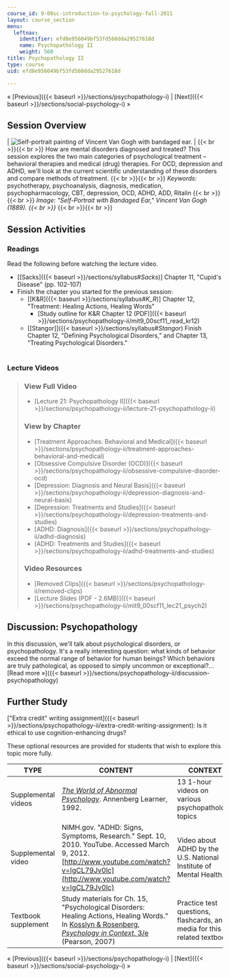 ```yaml
---
course_id: 9-00sc-introduction-to-psychology-fall-2011
layout: course_section
menu:
  leftnav:
    identifier: efd8e956049bf53fd560dda29527618d
    name: Psychopathology II
    weight: 560
title: Psychopathology II
type: course
uid: efd8e956049bf53fd560dda29527618d

---
```


« [Previous]({{< baseurl >}}/sections/psychopathology-i) | [Next]({{< baseurl >}}/sections/social-psychology-i) »

Session Overview
----------------

| ![Self-portrait painting of Vincent Van Gogh with bandaged ear.](/coursemedia/9-00sc-introduction-to-psychology-fall-2011/b10f692106c4a6523cfcd21f56dce29b_lec21_disc_chp.jpg) |  {{< br >}}{{< br >}} How are mental disorders diagnosed and treated? This session explores the two main categories of psychological treatment – behavioral therapies and medical (drug) therapies. For OCD, depression and ADHD, we'll look at the current scientific understanding of these disorders and compare methods of treatment. {{< br >}}{{< br >}} _Keywords:_ psychotherapy, psychoanalysis, diagnosis, medication, psychopharmacology, CBT, depression, OCD, ADHD, ADD, Ritalin {{< br >}}{{< br >}} _Image: "Self-Portrait with Bandaged Ear," Vincent Van Gogh (1889).  {{< br >}}_ {{< br >}}{{< br >}}  

Session Activities
------------------

### Readings

Read the following before watching the lecture video.

*   \[[Sacks]({{< baseurl >}}/sections/syllabus#_Sacks_)\] Chapter 11, "Cupid's Disease" (pp. 102-107)
*   Finish the chapter you started for the previous session:
    *   \[[K&R]({{< baseurl >}}/sections/syllabus#_K_R_)\] Chapter 12, "Treatment: Healing Actions, Healing Words"  
        *   [Study outline for K&R Chapter 12 (PDF)]({{< baseurl >}}/sections/psychopathology-ii/mit9_00scf11_read_kr12)
    *   [\[Stangor\]]({{< baseurl >}}/sections/syllabus#_Stangor_) Finish Chapter 12, "Defining Psychological Disorders," and Chapter 13, "Treating Psychological Disorders."  
         

### Lecture Videos

> ### View Full Video
> 
> *   [Lecture 21: Psychopathology II]({{< baseurl >}}/sections/psychopathology-ii/lecture-21-psychopathology-ii)
> 
> ### View by Chapter
> 
> *   [Treatment Approaches: Behavioral and Medical]({{< baseurl >}}/sections/psychopathology-ii/treatment-approaches-behavioral-and-medical)
> *   [Obsessive Compulsive Disorder (OCD)]({{< baseurl >}}/sections/psychopathology-ii/obsessive-compulsive-disorder-ocd)
> *   [Depression: Diagnosis and Neural Basis]({{< baseurl >}}/sections/psychopathology-ii/depression-diagnosis-and-neural-basis)
> *   [Depression: Treatments and Studies]({{< baseurl >}}/sections/psychopathology-ii/depression-treatments-and-studies)
> *   [ADHD: Diagnosis]({{< baseurl >}}/sections/psychopathology-ii/adhd-diagnosis)
> *   [ADHD: Treatments and Studies]({{< baseurl >}}/sections/psychopathology-ii/adhd-treatments-and-studies)
> 
> ### Video Resources
> 
> *   [Removed Clips]({{< baseurl >}}/sections/psychopathology-ii/removed-clips)
> *   [Lecture Slides (PDF - 2.6MB)]({{< baseurl >}}/sections/psychopathology-ii/mit9_00scf11_lec21_psych2)

Discussion: Psychopathology
---------------------------

In this discussion, we'll talk about psychological disorders, or psychopathology. It's a really interesting question: what kinds of behavior exceed the normal range of behavior for human beings? Which behaviors are truly pathological, as opposed to simply uncommon or exceptional?… [Read more »]({{< baseurl >}}/sections/psychopathology-ii/discussion-psychopathology)

Further Study
-------------

["Extra credit" writing assignment]({{< baseurl >}}/sections/psychopathology-ii/extra-credit-writing-assignment): Is it ethical to use cognition-enhancing drugs?

These optional resources are provided for students that wish to explore this topic more fully.

| TYPE | CONTENT | CONTEXT |
| --- | --- | --- |
| Supplemental videos | [_The World of Abnormal Psychology_](https://www.learner.org/series/the-world-of-abnormal-psychology/). Annenberg Learner, 1992. | 13 1-hour videos on various psychopathology topics |
| Supplemental video | NIMH.gov. "ADHD: Signs, Symptoms, Research." Sept. 10, 2010. YouTube. Accessed March 9, 2012. [http://www.youtube.com/watch?v=IgCL79Jv0lc](http://www.youtube.com/watch?v=IgCL79Jv0lc) | Video about ADHD by the U.S. National Institute of Mental Health. |
| Textbook supplement | Study materials for Ch. 15, "Psychological Disorders: Healing Actions, Healing Words." In [Kosslyn & Rosenberg, _Psychology in Context_, 3/e](http://www.pearsonhighered.com/educator/product/Fundamentals-of-Psychology-in-Context/9780205507573.page) (Pearson, 2007) | Practice test questions, flashcards, and media for this related textbook 

« [Previous]({{< baseurl >}}/sections/psychopathology-i) | [Next]({{< baseurl >}}/sections/social-psychology-i) »
